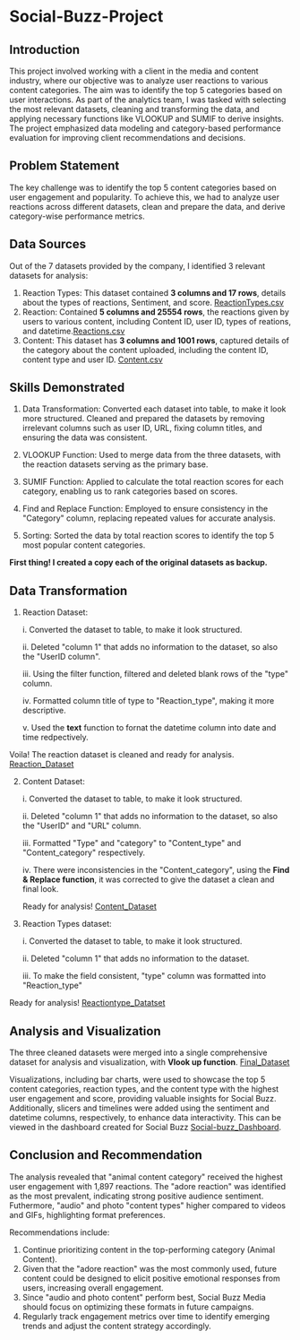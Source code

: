 # Social-Buzz-Project
## Introduction
This project involved working with a client in the media and content industry, where our objective was to analyze user reactions to various content categories. The aim was to identify the top 5 categories based on user interactions. As part of the analytics team, I was tasked with selecting the most relevant datasets, cleaning and transforming the data, and applying necessary functions like VLOOKUP and SUMIF to derive insights. The project emphasized data modeling and category-based performance evaluation for improving client recommendations and decisions.

## Problem Statement
The key challenge was to identify the top 5 content categories based on user engagement and popularity. To achieve this, we had to analyze user reactions across different datasets, clean and prepare the data, and derive category-wise performance metrics.

## Data Sources
 Out of the 7 datasets provided by the company, I identified 3 relevant datasets for analysis:
 1. Reaction Types: This dataset contained **3 columns and 17 rows**, details about the types of reactions, Sentiment, and score. [ReactionTypes.csv](https://github.com/Rikky101/Social-Buzz-Project/blob/main/ReactionTypes%20(1).csv)
 2. Reaction: Contained **5 columns and 25554 rows**, the reactions given by users to various content, including Content ID, user ID, types of reations, and datetime.[Reactions.csv](https://github.com/Rikky101/Social-Buzz-Project/blob/main/Reactions.csv)
 3. Content: This dataset has **3 columns and 1001 rows**, captured details of the category about the content uploaded, including the content ID, content type and user ID. [Content.csv](https://github.com/Rikky101/Social-Buzz-Project/blob/main/Content.csv)

## Skills Demonstrated
1. Data Transformation: Converted each dataset into table, to make it look more structured. Cleaned and prepared the datasets by removing irrelevant columns such as user ID, URL, fixing column titles, and ensuring the data was consistent.

3. VLOOKUP Function: Used to merge data from the three datasets, with the reaction datasets serving as the primary base.
   
4. SUMIF Function: Applied to calculate the total reaction scores for each category, enabling us to rank categories based on scores.

5. Find and Replace Function: Employed to ensure consistency in the "Category" column, replacing repeated values for accurate analysis.

6. Sorting: Sorted the data by total reaction scores to identify the top 5 most popular content categories.

**First thing! I created a copy each of the original datasets as backup.**

## Data Transformation
1. Reaction Dataset:
   
   i. Converted the dataset to table, to make it look structured.
   
   ii. Deleted "column 1" that adds no information to the dataset, so also the "UserID column".
   
   iii. Using the filter function, filtered and deleted blank rows of the "type" column.
   
   iv. Formatted column title of type to "Reaction_type", making it more descriptive.
     
    v. Used the **text** function to fornat the datetime column into date and time redpectively.
   
Voila! The reaction dataset is cleaned and ready for analysis. [Reaction_Dataset](https://github.com/Rikky101/Social-Buzz-Project/blob/main/Reactions_cleaned.xlsx)

2. Content Dataset:
   
   i. Converted the dataset to table, to make it look structured.
   
   ii. Deleted "column 1" that adds no information to the dataset, so also the "UserID" and "URL" column.
   
   iii. Formatted "Type" and "category" to "Content_type" and "Content_category" respectively.
   
   iv. There were inconsistencies in the "Content_category", using the **Find & Replace function**, it was corrected to give the dataset 
       a clean and final look.
   
   Ready for analysis! [Content_Dataset](https://github.com/Rikky101/Social-Buzz-Project/blob/main/Content_cleaned.xlsx)

4. Reaction Types dataset:
   
   i. Converted the dataset to table, to make it look structured.
   
   ii. Deleted "column 1" that adds no information to the dataset.

   iii. To make the field consistent, "type" column was formatted into "Reaction_type"

Ready for analysis! [Reactiontype_Datatset](https://github.com/Rikky101/Social-Buzz-Project/blob/main/ReactionTypes_cleaned.xlsx)
  
## Analysis and Visualization
The three cleaned datasets were merged into a single comprehensive dataset for analysis and visualization, with **Vlook up function**. [Final_Dataset](https://github.com/Rikky101/Social-Buzz-Project/blob/main/Final%20dataset.xlsx)

Visualizations, including bar charts, were used to showcase the top 5 content categories, reaction types, and the content type with the highest user engagement and score, providing valuable insights for Social Buzz. Additionally, slicers and timelines were added using the sentiment and datetime columns, respectively, to enhance data interactivity. This can be viewed in the dashboard created for Social Buzz [Social-buzz_Dashboard](https://github.com/Rikky101/Social-Buzz-Project/blob/main/Social%20buzz.pbix). 


## Conclusion and Recommendation
 The analysis revealed that "animal content category" received the highest user engagement with 1,897 reactions. The "adore reaction" was identified as the most prevalent, indicating strong positive audience sentiment. Futhermore, "audio" and photo "content types" higher compared to videos and GIFs, highlighting format preferences. 
 
Recommendations include:
 1. Continue prioritizing content in the top-performing category (Animal Content).
 2. Given that the "adore reaction" was the most commonly used, future content could be designed to elicit positive emotional responses from users, increasing overall engagement.
 3. Since "audio and photo content" perform best, Social Buzz Media should focus on optimizing these formats in future campaigns.
 4. Regularly track engagement metrics over time to identify emerging trends and adjust the content strategy accordingly.




